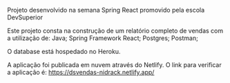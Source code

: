 Projeto desenvolvido na semana Spring React promovido pela escola DevSuperior

Este projeto consta na construção de um relatório completo de vendas com a utilização de:
Java;
Spring Framework
React;
Postgres;
Postman;

O database está hospedado no Heroku.

A aplicação foi publicada em nuvem através do Netlify. O link para verificar a aplicação é:
https://dsvendas-nidrack.netlify.app/
